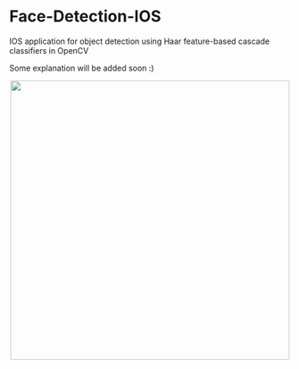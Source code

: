 # Face-Detection-IOS
IOS application for object detection using Haar feature-based cascade classifiers in OpenCV

Some explanation will be added soon :)

<p align="center">
  <img src="https://github.com/SubhiH/Face-Detection-IOS/blob/master/screenshots/demo.png" width="500"/>
</p>
